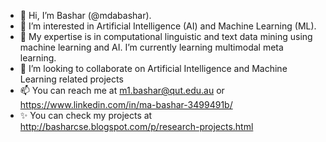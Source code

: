 - 👋 Hi, I’m Bashar (@mdabashar).
- 👀 I’m interested in Artificial Intelligence (AI) and Machine Learning (ML).
- 🌱 My expertise is in computational linguistic and text data mining using machine learning and AI. I’m currently learning multimodal meta learning. 
- 💞️ I’m looking to collaborate on Artificial Intelligence and Machine Learning related projects
- 📫 You can reach me at m1.bashar@qut.edu.au or https://www.linkedin.com/in/ma-bashar-3499491b/
- ✨ You can check my projects at http://basharcse.blogspot.com/p/research-projects.html

<!---
mdabashar/mdabashar is a ✨ special ✨ repository because its `README.md` (this file) appears on your GitHub profile.
You can click the Preview link to take a look at your changes.
--->
